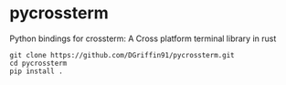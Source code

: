 # pycrossterm
Python bindings for crossterm: A Cross platform terminal library in rust

```
git clone https://github.com/DGriffin91/pycrossterm.git
cd pycrossterm
pip install .
```
